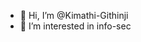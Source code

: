 - 👋 Hi, I’m @Kimathi-Githinji
- 👀 I’m interested in info-sec

<!---
Kimathi-Githinji/Kimathi-Githinji is a ✨ special ✨ repository because its `README.md` (this file) appears on your GitHub profile.
You can click the Preview link to take a look at your changes.
--->
